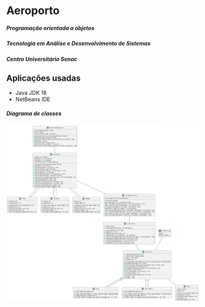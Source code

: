 # Aeroporto

##### Programação orientada a objetos
##### Tecnologia em Análise e Desenvolvimento de Sistemas
##### Centro Universitário Senac

## Aplicações usadas

- Java JDK 18
- NetBeans IDE

##### Diagrama de classes
![Diagrama de classes Aeroporto](Diagrama%20de%20classes%20Aeroporto.png)
 

